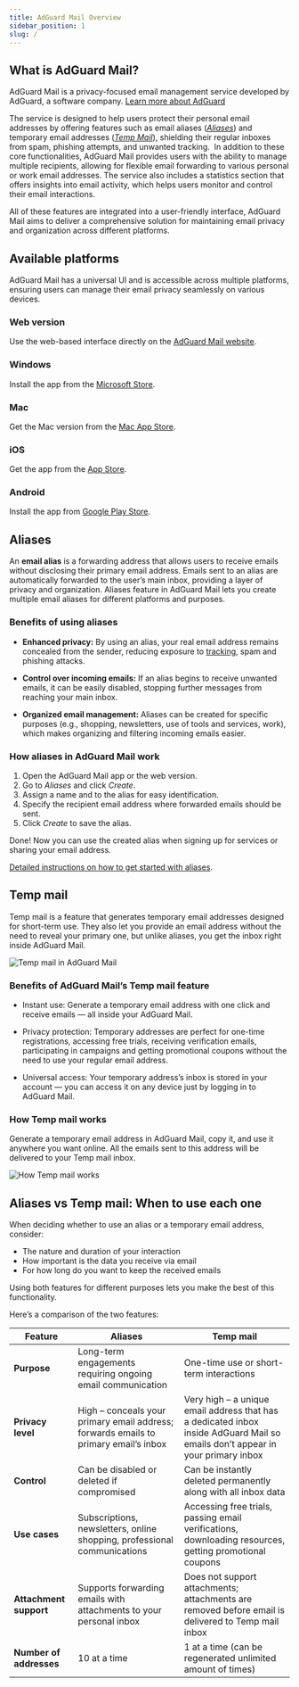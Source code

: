 ```yaml
---
title: AdGuard Mail Overview
sidebar_position: 1
slug: /
---
```


## What is AdGuard Mail?

AdGuard Mail is a privacy-focused email management service developed by AdGuard, a software company. [Learn more about AdGuard](https://adguard.com/contacts.html)

The service is designed to help users protect their personal email addresses by offering features such as email aliases ([*Aliases*](#aliases)) and temporary email addresses ([*Temp Mail*](#temp-mail)), shielding their regular inboxes from spam, phishing attempts, and unwanted tracking.
​
In addition to these core functionalities, AdGuard Mail provides users with the ability to manage multiple recipients, allowing for flexible email forwarding to various personal or work email addresses. The service also includes a statistics section that offers insights into email activity, which helps users monitor and control their email interactions.

All of these features are integrated into a user-friendly interface, AdGuard Mail aims to deliver a comprehensive solution for maintaining email privacy and organization across different platforms.​

## Available platforms

AdGuard Mail has a universal UI and is accessible across multiple platforms, ensuring users can manage their email privacy seamlessly on various devices.

### Web version

Use the web-based interface directly on the [AdGuard Mail website](https://app.adguard-mail.com/).​

### Windows

Install the app from the [Microsoft Store](https://apps.microsoft.com/detail/9mz61qpwmdsx).

### Mac

Get the Mac version from the [Mac App Store](https://apps.apple.com/app/adguard-mail-temp-mail/id6499493699).​

### iOS

Get the app from the [App Store](https://apps.apple.com/app/adguard-mail-temp-mail/id6499493699).​

### Android

Install the app from [Google Play Store](https://play.google.com/store/apps/details?id=com.adguard.email).​

## Aliases

An **email alias** is a forwarding address that allows users to receive emails without disclosing their primary email address. Emails sent to an alias are automatically forwarded to the user’s main inbox, providing a layer of privacy and organization.​ Aliases feature in AdGuard Mail lets you create multiple email aliases for different platforms and purposes.

### Benefits of using aliases

- **Enhanced privacy:** By using an alias, your real email address remains concealed from the sender, reducing exposure to [tracking](https://adguard.com/blog/id-bridging-tracking-privacy.html), spam and phishing attacks.​

- **Control over incoming emails:** If an alias begins to receive unwanted emails, it can be easily disabled, stopping further messages from reaching your main inbox.​

- **Organized email management:** Aliases can be created for specific purposes (e.g., shopping, newsletters, use of tools and services, work), which makes organizing and filtering incoming emails easier.​

### How aliases in AdGuard Mail work

1. Open the AdGuard Mail app or the web version.
1. Go to *Aliases* and click *Create*.​
1. Assign a name and to the alias for easy identification.
1. Specify the recipient email address where forwarded emails should be sent​.
1. Click *Create* to save the alias.

Done! Now you can use the created alias when signing up for services or sharing your email address.

[Detailed instructions on how to get started with aliases](/aliases/getting-started.md).

## Temp mail

Temp mail is a feature that generates temporary email addresses designed for short-term use. They also let you provide an email address without the need to reveal your primary one, but unlike aliases, you get the inbox right inside AdGuard Mail.​

![Temp mail in AdGuard Mail](https://cdn.adtidy.org/content/kb/mail/create_tempmail.png)

### Benefits of AdGuard Mail’s Temp mail feature

- Instant use: Generate a temporary email address with one click and receive emails — all inside your AdGuard Mail.​

- Privacy protection: Temporary addresses are perfect for one-time registrations, accessing free trials, receiving verification emails, participating in campaigns and getting promotional coupons without the need to use your regular email address.

- Universal access: Your temporary address’s inbox is stored in your account — you can access it on any device just by logging in to AdGuard Mail.​

### How Temp mail works

Generate a temporary email address in AdGuard Mail, copy it, and use it anywhere you want online. All the emails sent to this address will be delivered to your Temp mail inbox.

![How Temp mail works](https://cdn.adtidy.org/content/kb/mail/how-temp-mail-works.png)

## Aliases vs Temp mail: When to use each one

When deciding whether to use an alias or a temporary email address, consider:

- The nature and duration of your interaction
- How important is the data you receive via email
- For how long do you want to keep the received emails

Using both features for different purposes lets you make the best of this functionality.

Here’s a comparison of the two features:

| **Feature** | **Aliases** | **Temp mail** |
|-----------------|---------------------------------|------------------------------------------|
| **Purpose**  | Long-term engagements requiring ongoing email communication  | One-time use or short-term interactions |
| **Privacy level**  | High – conceals your primary email address; forwards emails to primary email’s inbox | Very high – a unique email address that has a dedicated inbox inside AdGuard Mail so emails don’t appear in your primary inbox |
| **Control**  |  Can be disabled or deleted if compromised | Can be instantly deleted permanently along with all inbox data |
| **Use cases**  |  Subscriptions, newsletters, online shopping, professional communications | Accessing free trials, passing email verifications, downloading resources, getting promotional coupons |
| **Attachment support** | Supports forwarding emails with attachments to your personal inbox | Does not support attachments; attachments are removed before email is delivered to Temp mail inbox |
| **Number of addresses**  |  10 at a time | 1 at a time (can be regenerated unlimited amount of times) |
